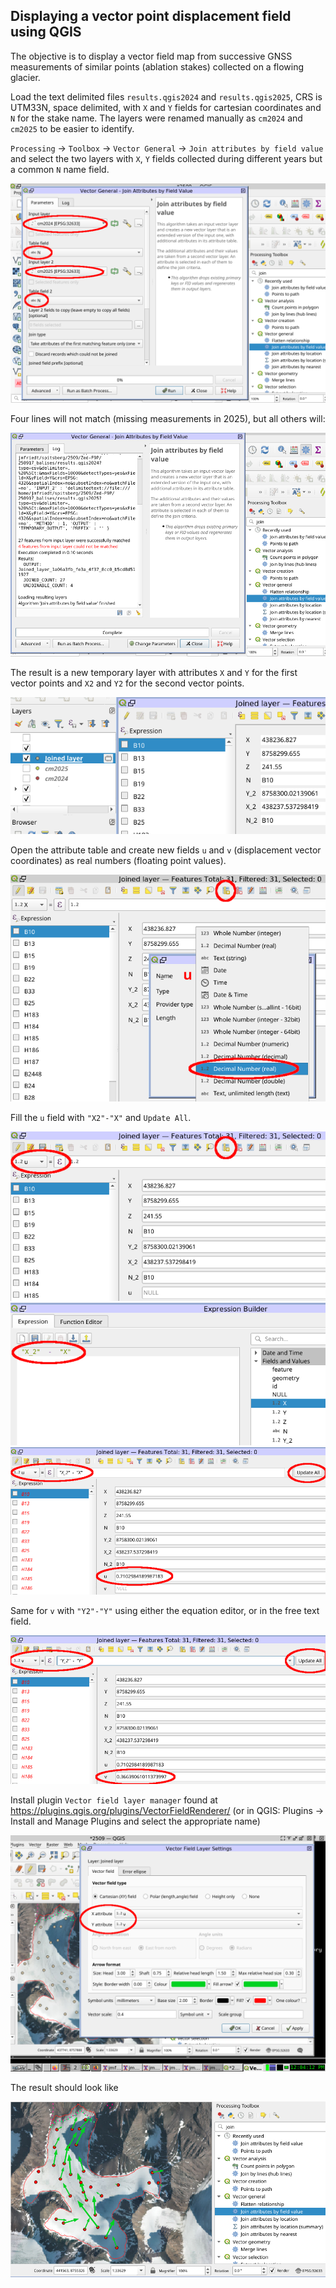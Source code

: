 ## Displaying a vector point displacement field using QGIS

The objective is to display a vector field map from successive GNSS measurements of
similar points (ablation stakes) collected on a flowing glacier.

Load the text delimited files ``results.qgis2024`` and ``results.qgis2025``, CRS is UTM33N,
space delimited, with ``X`` and ``Y`` fields for cartesian coordinates and ``N`` for the 
stake name. The layers were renamed manually as ``cm2024`` and ``cm2025`` to be easier to identify.

``Processing`` -> ``Toolbox`` -> ``Vector General`` -> ``Join attributes by field value``
and select the two layers with ``X``, ``Y`` fields collected during different years but a common
``N`` name field.

<img src="2025-10-01-120103_1024x768_scrot.png">

Four lines will not match (missing measurements in 2025), but all others will:

<img src="2025-10-01-120117_1024x768_scrot.png">

The result is a new temporary layer with attributes ``X`` and ``Y`` for the first vector points and
``X2`` and ``Y2`` for the second vector points.

<img src="2025-10-01-120145_1024x768_scrot.png">

Open the attribute table and create new fields ``u`` and ``v`` (displacement vector coordinates)
as real numbers (floating point values).

<img src="2025-10-01-120205_1024x768_scrot.png">

Fill the ``u`` field with ``"X2"-"X"`` and ``Update All``. 

<img src="2025-10-01-120232_1024x768_scrot.png">

<img src="2025-10-01-120516_1024x768_scrot.png">

<img src="2025-10-01-120530_1024x768_scrot.png">

Same for ``v`` with ``"Y2"-"Y"`` using either the equation editor, or in the free text field.

<img src="2025-10-01-120549_1024x768_scrot.png">

Install plugin ``Vector field layer manager`` found at https://plugins.qgis.org/plugins/VectorFieldRenderer/ (or in QGIS: Plugins -> Install and Manage Plugins and select the appropriate name)

<img src="2025-10-01-120412_1024x768_scrot.png">

The result should look like

<img src="2025-10-01-120613_1024x768_scrot.png">
